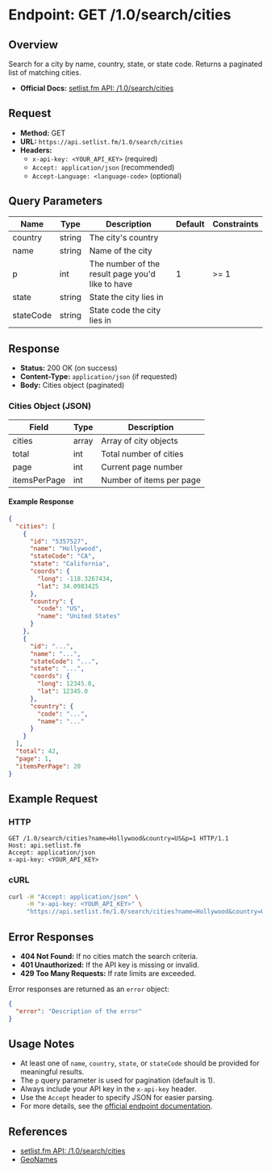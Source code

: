 # Endpoint: GET /1.0/search/cities

## Overview

Search for a city by name, country, state, or state code. Returns a paginated list of matching cities.

- **Official Docs:** [setlist.fm API: /1.0/search/cities](https://api.setlist.fm/docs/1.0/resource__1.0_search_cities.html)

## Request

- **Method:** GET
- **URL:** `https://api.setlist.fm/1.0/search/cities`
- **Headers:**
  - `x-api-key: <YOUR_API_KEY>` (required)
  - `Accept: application/json` (recommended)
  - `Accept-Language: <language-code>` (optional)

## Query Parameters

| Name      | Type   | Description                                      | Default | Constraints |
|-----------|--------|--------------------------------------------------|---------|-------------|
| country   | string | The city's country                               |         |             |
| name      | string | Name of the city                                 |         |             |
| p         | int    | The number of the result page you'd like to have | 1       | >= 1        |
| state     | string | State the city lies in                           |         |             |
| stateCode | string | State code the city lies in                      |         |             |

## Response

- **Status:** 200 OK (on success)
- **Content-Type:** `application/json` (if requested)
- **Body:** Cities object (paginated)

### Cities Object (JSON)

| Field         | Type    | Description                        |
|-------------- |---------|------------------------------------|
| cities        | array   | Array of city objects              |
| total         | int     | Total number of cities             |
| page          | int     | Current page number                |
| itemsPerPage  | int     | Number of items per page           |

#### Example Response

```json
{
  "cities": [
    {
      "id": "5357527",
      "name": "Hollywood",
      "stateCode": "CA",
      "state": "California",
      "coords": {
        "long": -118.3267434,
        "lat": 34.0983425
      },
      "country": {
        "code": "US",
        "name": "United States"
      }
    },
    {
      "id": "...",
      "name": "...",
      "stateCode": "...",
      "state": "...",
      "coords": {
        "long": 12345.0,
        "lat": 12345.0
      },
      "country": {
        "code": "...",
        "name": "..."
      }
    }
  ],
  "total": 42,
  "page": 1,
  "itemsPerPage": 20
}
```

## Example Request

### HTTP
```http
GET /1.0/search/cities?name=Hollywood&country=US&p=1 HTTP/1.1
Host: api.setlist.fm
Accept: application/json
x-api-key: <YOUR_API_KEY>
```

### cURL
```sh
curl -H "Accept: application/json" \
     -H "x-api-key: <YOUR_API_KEY>" \
     "https://api.setlist.fm/1.0/search/cities?name=Hollywood&country=US&p=1"
```

## Error Responses

- **404 Not Found:** If no cities match the search criteria.
- **401 Unauthorized:** If the API key is missing or invalid.
- **429 Too Many Requests:** If rate limits are exceeded.

Error responses are returned as an `error` object:
```json
{
  "error": "Description of the error"
}
```

## Usage Notes

- At least one of `name`, `country`, `state`, or `stateCode` should be provided for meaningful results.
- The `p` query parameter is used for pagination (default is 1).
- Always include your API key in the `x-api-key` header.
- Use the `Accept` header to specify JSON for easier parsing.
- For more details, see the [official endpoint documentation](https://api.setlist.fm/docs/1.0/resource__1.0_search_cities.html).

## References
- [setlist.fm API: /1.0/search/cities](https://api.setlist.fm/docs/1.0/resource__1.0_search_cities.html)
- [GeoNames](http://geonames.org/) 